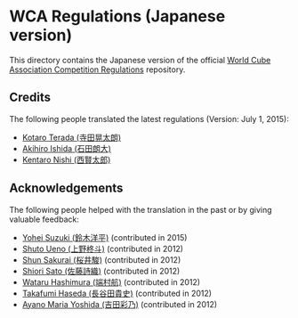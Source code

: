WCA Regulations (Japanese version)
================================

This directory contains the Japanese version of
the official [World Cube Association Competition Regulations](https://worldcubeassociation.org/regulations/) repository.

Credits
-------

The following people translated the latest regulations (Version: July 1, 2015):

* [Kotaro Terada (寺田晃太朗)](https://www.worldcubeassociation.org/results/p.php?i=2010TERA01)
* [Akihiro Ishida (石田朗大)](https://www.worldcubeassociation.org/results/p.php?i=2009ISHI01)
* [Kentaro Nishi (西賢太郎)](https://www.worldcubeassociation.org/results/p.php?i=2006NISH01)

Acknowledgements
----------------

The following people helped with the translation in the past or by giving valuable feedback:

* [Yohei Suzuki (鈴木洋平)](https://www.worldcubeassociation.org/results/p.php?i=2006SUZU03) (contributed in 2015)
* [Shuto Ueno (上野柊斗)](https://www.worldcubeassociation.org/results/p.php?i=2008UENO01) (contributed in 2012)
* [Shun Sakurai (桜井駿)](https://www.worldcubeassociation.org/results/p.php?i=2010SAKU01) (contributed in 2012)
* [Shiori Sato (佐藤詩織)](https://www.worldcubeassociation.org/results/p.php?i=2013SATO01) (contributed in 2012)
* [Wataru Hashimura (端村航)](https://www.worldcubeassociation.org/results/p.php?i=2008HASH02) (contributed in 2012)
* [Takafumi Haseda (長谷田貴史)](https://www.worldcubeassociation.org/results/p.php?i=2006HASE01) (contributed in 2012)
* [Ayano Maria Yoshida (吉田彩乃)](https://www.worldcubeassociation.org/results/p.php?i=2009YOSH01) (contributed in 2012)
